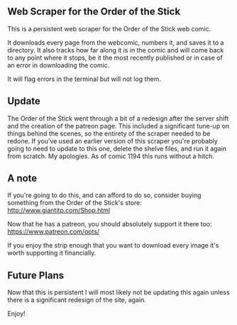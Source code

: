## Web Scraper for the Order of the Stick

This is a persistent web scraper for the Order of the Stick web comic.

It downloads every page from the webcomic, numbers it, and saves it to a directory. It also tracks how far along it is in the comic and will come back to any point where it stops, be it the most recently published or in case of an error in downloading the comic.

It will flag errors in the terminal but will not log them. 

## Update

The Order of the Stick went through a bit of a redesign after the server shift and the creation of the patreon page. This included a significant tune-up on things behind the scenes, so the entirety of the scraper needed to be redone. If you've used an earlier version of this scraper you're probably going to need to update to this one, delete the shelve files, and run it again from scratch. My apologies. As of comic 1194 this runs without a hitch. 

## A note

If you're going to do this, and can afford to do so, consider buying something from the Order of the Stick's store: http://www.giantitp.com/Shop.html

Now that he has a patreon, you should absolutely support it there too: https://www.patreon.com/oots/

If you enjoy the strip enough that you want to download every image it's worth supporting it financially.

## Future Plans

Now that this is persistent I will most likely not be updating this again unless there is a significant redesign of the site, again.

Enjoy!
